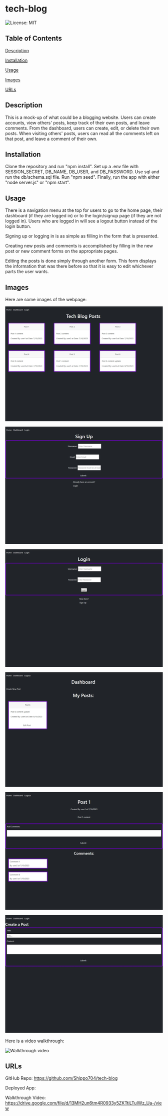 # tech-blog
![License: MIT](https://img.shields.io/badge/License-MIT-yellow.svg)

## Table of Contents

[Description](#description)

[Installation](#installation)

[Usage](#usage)

[Images](#images)

[URLs](#urls)

## Description

This is a mock-up of what could be a blogging website. Users can create accounts, view others' posts, keep track of their own posts, and leave comments. From the dashboard, users can create, edit, or delete their own posts. When visiting others' posts, users can read all the comments left on that post, and leave a comment of their own.

## Installation

Clone the repository and run "npm install". 
Set up a .env file with SESSION_SECRET, DB_NAME, DB_USER, and DB_PASSWORD.
Use sql and run the db/schema.sql file.
Run "npm seed".
Finally, run the app with either "node server.js" or "npm start".

## Usage

There is a navigation menu at the top for users to go to the home page, their dashboard (if they are logged in) or to the login/signup page (if they are not logged in). Users who are logged in will see a logout button instead of the login button.

Signing up or logging in is as simple as filling in the form that is presented.

Creating new posts and comments is accomplished by filling in the new post or new comment forms on the appropriate pages.

Editing the posts is done simply through another form. This form displays the information that was there before so that it is easy to edit whichever parts the user wants.

## Images

Here are some images of the webpage:

![Homepage](./public/assets/Homepage.jpeg)

![Signup](./public/assets/Signup.jpeg)

![Login](./public/assets/Login.jpeg)

![Dashboard](./public/assets/Dashboard.jpeg)

![Post](./public/assets/PostPage.jpeg)

![CreatePost](./public/assets/CreatePost.jpeg)

Here is a video walkthrough:

![Walkthrough video](https://drive.google.com/file/d/13MH2un6tm4R0933y5ZKTtiLTuIWz_Ua-/view)

## URLs

GitHub Repo: https://github.com/Shippo704/tech-blog

Deployed App: 

Walkthrough Video: https://drive.google.com/file/d/13MH2un6tm4R0933y5ZKTtiLTuIWz_Ua-/view